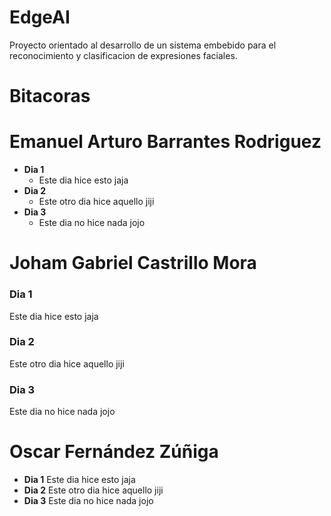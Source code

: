# **EdgeAI**
Proyecto orientado al desarrollo de un sistema embebido para el reconocimiento y clasificacion de expresiones faciales.


# **Bitacoras**

# **Emanuel Arturo Barrantes Rodriguez**
* **Dia 1**
    - Este dia hice esto jaja
* **Dia 2**
    - Este otro dia hice aquello jiji
* **Dia 3**
    - Este dia no hice nada jojo

# **Joham Gabriel Castrillo Mora**
### **Dia 1**
Este dia hice esto jaja
### **Dia 2**
Este otro dia hice aquello jiji
### **Dia 3**
Este dia no hice nada jojo

# **Oscar Fernández Zúñiga**
* **Dia 1**
    Este dia hice esto jaja
* **Dia 2**
    Este otro dia hice aquello jiji
* **Dia 3**
    Este dia no hice nada jojo
